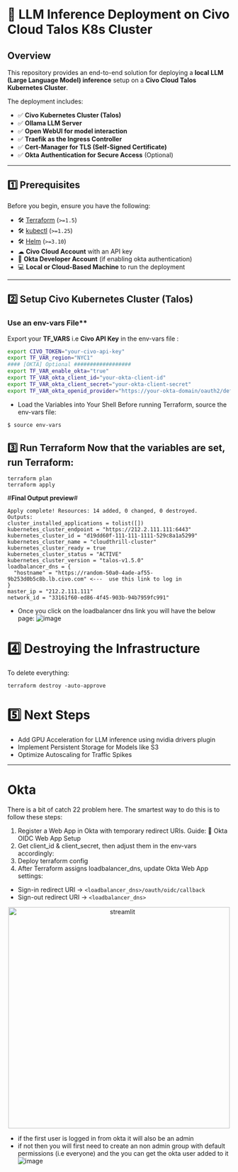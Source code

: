 # 🚀 LLM Inference Deployment on Civo Cloud Talos K8s Cluster

## **Overview**
This repository provides an end-to-end solution for deploying a **local LLM (Large Language Model) inference** setup on a **Civo Cloud Talos Kubernetes Cluster**. 

The deployment includes:

- ✅ **Civo Kubernetes Cluster (Talos)**
- ✅ **Ollama LLM Server**
- ✅ **Open WebUI for model interaction**
- ✅ **Traefik as the Ingress Controller**
- ✅ **Cert-Manager for TLS (Self-Signed Certificate)**
- ✅ **Okta Authentication for Secure Access** (Optional)

---

## **1️⃣ Prerequisites**
Before you begin, ensure you have the following:

- 🛠 [Terraform](https://developer.hashicorp.com/terraform/downloads) (`>=1.5`)
- 🛠 [kubectl](https://kubernetes.io/docs/tasks/tools/) (`>=1.25`)
- 🛠 [Helm](https://helm.sh/docs/intro/install/) (`>=3.10`)
- ☁ **Civo Cloud Account** with an API key
- 🔑 **Okta Developer Account** (if enabling okta authentication)
- 💻 **Local or Cloud-Based Machine** to run the deployment

---

## **2️⃣ Setup Civo Kubernetes Cluster (Talos)**

### Use an env-vars File**
Export your **TF_VARS** i.e **Civo API Key** in the env-vars file :
```bash
export CIVO_TOKEN="your-civo-api-key"
export TF_VAR_region="NYC1"
#### [OKTA] Optional ##################
export TF_VAR_enable_okta="true"
export TF_VAR_okta_client_id="your-okta-client-id"
export TF_VAR_okta_client_secret="your-okta-client-secret"
export TF_VAR_okta_openid_provider="https://your-okta-domain/oauth2/default"
```
- Load the Variables into Your Shell Before running Terraform, source the env-vars file:
```bash
$ source env-vars
```
  
## **3️⃣ Run Terraform Now that the variables are set, run Terraform:**
```
terraform plan
terraform apply
```
#**Final Output preview**#
```hcl
Apply complete! Resources: 14 added, 0 changed, 0 destroyed.
Outputs:
cluster_installed_applications = tolist([])
kubernetes_cluster_endpoint = "https://212.2.111.111:6443"
kubernetes_cluster_id = "d19dd60f-111-111-1111-529c8a1a5299"
kubernetes_cluster_name = "cloudthrill-cluster"
kubernetes_cluster_ready = true
kubernetes_cluster_status = "ACTIVE"
kubernetes_cluster_version = "talos-v1.5.0"
loadbalancer_dns = {
  "hostname" = "https://random-50a0-4ade-af55-9b253d0b5c8b.lb.civo.com" <---  use this link to log in 
}
master_ip = "212.2.111.111"
network_id = "33161f60-ed86-4f45-903b-94b7959fc991"
```
- Once you click on the loadbalancer dns link you will have the below page:
![image](https://github.com/user-attachments/assets/9367e8db-8888-4b10-8768-13e3cfc737ca)

# 4️⃣ Destroying the Infrastructure
To delete everything:
```
terraform destroy -auto-approve
```
# 5️⃣ Next Steps
- Add GPU Acceleration for LLM inference using nvidia drivers plugin  
- Implement Persistent Storage for Models like S3
- Optimize Autoscaling for Traffic Spikes

----
# **Okta**

 There is a bit of catch 22 problem here. The smartest way to do this is to follow these steps:
 1. Register a Web App in Okta with temporary redirect URIs. Guide: 🔗 Okta OIDC Web App Setup
 2. Get client_id & client_secret, then adjust them in the env-vars accordingly:
 3. Deploy terraform config
 4. After Terraform assigns loadbalancer_dns, update Okta Web App settings:
  - Sign-in redirect URI → `<loadbalancer_dns>/oauth/oidc/callback`
  - Sign-out redirect URI → `<loadbalancer_dns>`

 <p align="center">
  <img src="https://github.com/user-attachments/assets/52fde29a-fdb8-489f-8836-66dad1db3ab0" alt="streamlit" width="500"/>
</p>

- if the first user is logged in from okta it will also be an admin
- if not then you will first need to create an non admin group with default permissions (i.e everyone) and the you can get the okta user added to it
![image](https://github.com/user-attachments/assets/5290e6be-9bed-4260-9f18-1d1667d5efce)
